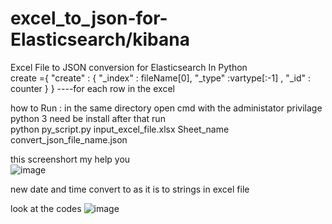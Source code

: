 # excel_to_json-for-Elasticsearch/kibana
Excel File to JSON conversion  for Elasticsearch   In Python <br>
create ={ "create" :    { "_index" : fileName[0], "_type" :vartype[:-1] , "_id" : counter } }
----for each row in the excel 


how to Run : in the same directory open cmd with the administator privilage python 3 need be install 
after that run <br>
python py_script.py input_excel_file.xlsx Sheet_name convert_json_file_name.json<br>

this screenshort my help you  <br>
![image](https://user-images.githubusercontent.com/8538903/33721815-1e43ddd6-db8e-11e7-84ce-73aaf75896d9.png)

new date and time convert to as it is to strings in excel file 

look at the codes
![image](https://user-images.githubusercontent.com/8538903/34106718-4e73b168-e41f-11e7-885d-569bb8b59f5f.png)
   
   


